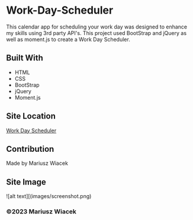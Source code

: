# Work-Day-Scheduler
This calendar app for scheduling your work day was designed to enhance my skills using 3rd party API's. This project used BootStrap and jQuery as well as moment.js to create a Work Day Scheduler.

## Built With
* HTML
* CSS
* BootStrap
* jQuery
* Moment.js

## Site Location
[Work Day Scheduler](https://mariuszwiacek.github.io/Scheduler/)

## Contribution
Made by Mariusz Wiacek

## Site Image
![alt text][(images/screenshot.png)

### ©️2023 Mariusz Wiacek
